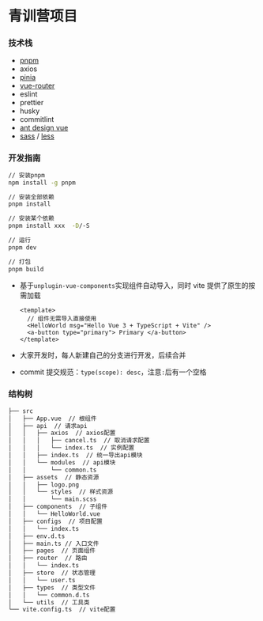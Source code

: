 # 青训营项目

### 技术栈

- [pnpm](https://www.pnpm.cn/)
- axios
- [pinia](https://pinia.vuejs.org/introduction.html)
- [vue-router](https://next.router.vuejs.org/zh/introduction.html)
- eslint
- prettier
- husky
- commitlint
- [ant design vue](https://2x.antdv.com/docs/vue/introduce-cn/)
- [sass](https://sass.bootcss.com/documentation) / [less](https://less.bootcss.com/#%E6%A6%82%E8%A7%88)

### 开发指南

```bash
// 安装pnpm
npm install -g pnpm

// 安装全部依赖
pnpm install

// 安装某个依赖
pnpm install xxx  -D/-S

// 运行
pnpm dev

// 打包
pnpm build

```

- 基于`unplugin-vue-components`实现组件自动导入，同时 vite 提供了原生的按需加载

  ```vue
  <template>
  	// 组件无需导入直接使用
  	<HelloWorld msg="Hello Vue 3 + TypeScript + Vite" />
  	<a-button type="primary"> Primary </a-button>
  </template>
  ```

- 大家开发时，每人新建自己的分支进行开发，后续合并
- commit 提交规范：`type(scope): desc`，注意`:`后有一个空格

### 结构树

```bash
├── src
│   ├── App.vue  // 根组件
│   ├── api  // 请求api
│   │   ├── axios  // axios配置
│   │   │   ├── cancel.ts  // 取消请求配置
│   │   │   └── index.ts  // 实例配置
│   │   ├── index.ts  // 统一导出api模块
│   │   └── modules  // api模块
│   │       └── common.ts
│   ├── assets  // 静态资源
│   │   ├── logo.png
│   │   └── styles  // 样式资源
│   │       └── main.scss
│   ├── components  // 子组件
│   │   └── HelloWorld.vue
│   ├── configs  // 项目配置
│   │   └── index.ts
│   ├── env.d.ts
│   ├── main.ts // 入口文件
│   ├── pages  // 页面组件
│   ├── router  // 路由
│   │   └── index.ts
│   ├── store  // 状态管理
│   │   └── user.ts
│   ├── types  // 类型文件
│   │   └── common.d.ts
│   └── utils  // 工具类
└── vite.config.ts  // vite配置
```
